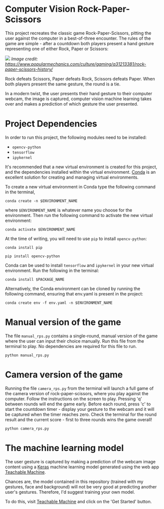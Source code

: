 # Computer Vision Rock-Paper-Scissors

This project recreates the classic game Rock-Paper-Scissors, pitting the user against the computer in a best-of-three encounter.
The rules of the game are simple - after a countdown both players present a hand gesture representing one of either Rock, Paper
or Scissors:

![](https://hips.hearstapps.com/hmg-prod/images/people-playing-paper-rock-scissors-royalty-free-illustration-1583269312.jpg?crop=0.994xw:0.799xh;0.00160xw,0.195xh&resize=2048:*)
*Image credit: https://www.popularmechanics.com/culture/gaming/a31213381/rock-paper-scissors-history/*

Rock defeats Scissors, Paper defeats Rock, Scissors defeats Paper. When both players present
the same gesture, the round is a tie.

In a modern twist, the user presents their hand gesture to their computer webcam, the image is captured, computer vision machine 
learning takes over and makes a prediction of which gesture the user presented.

# Project Dependencies

In order to run this project, the following modules need to be installed:

- `opencv-python`
- `tensorflow`
- `ipykernel`

It's recommended that a new virtual environment is created for this project, and the dependencies installed within the virtual
environment. [Conda](https://docs.conda.io/en/latest/) is an excellent solution for creating and managing virtual environments.

To create a new virtual environment in Conda type the following command in the terminal,

`conda create -n $ENVIRONMENT_NAME`

where `$ENVIRONMENT_NAME` is whatever name you choose for the environment. Then run the following command to activate the new
virtual environment:

`conda activate $ENVIRONMENT_NAME`

At the time of writing, you will need to use `pip` to install `opencv-python`:

`conda install pip`

`pip install opencv-python`

Conda can be used to install `tensorflow` and `ipykernel` in your new virtual environment. Run the following in the terminal:

`conda install $PACKAGE_NAME`

Alternatively, the Conda environment can be cloned by running the following command, ensuring that env.yaml is present in the
project:

`conda create env -f env.yaml -n $ENVIRONMENT_NAME`

# Manual version of the game

The file `manual_rps.py` contains a single-round, manual version of the game where the user can input their choice manually.
Run this file from the terminal to play. No dependencies are required for this file to run.

`python manual_rps.py`

# Camera version of the game

Running the file `camera_rps.py` from the terminal will launch a full game of the camera version of rock-paper-scissors,
where you play against the computer. Follow the instructions on the screen to play. Pressing 'q' between rounds will end
the game early. Before each round, press 'c' to start the countdown timer - display your gesture to the webcam and it will
be captured when the timer reaches zero. Check the terminal for the round result and the current score - first to three rounds
wins the game overall!

`python camera_rps.py`

# The machine learning model

The user gesture is captured by making a prediction of the webcam image content using a [Keras](https://keras.io/about/)
machine learning model generated using the web app [Teachable Machine](https://teachablemachine.withgoogle.com).

Chances are, the model contained in
this repository (trained with my gestures, face and background) will not be very good at predicting another user's gestures.
Therefore, I'd suggest training your own model.

To do this, visit [Teachable Machine](https://teachablemachine.withgoogle.com) and click on the 'Get Started' button.
